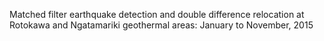Matched filter earthquake detection and double difference relocation at Rotokawa and Ngatamariki geothermal areas: January to November, 2015